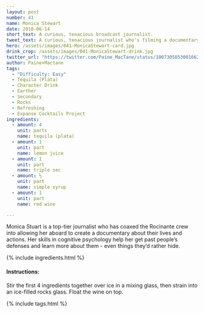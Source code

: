 ```yaml
---
layout: post
number: 41
name: Monica Stewart
date: 2018-06-14
short_text: A curious, tenacious broadcast journalist.
tweet_text: A curious, tenacious journalist who's filming a documentary about the Roci crew, uncovering every secret she can.
hero: /assets/images/041-MonicaStewart-card.jpg
drink_crop: /assets/images/041-MonicaStewart-drink.jpg
twitter_url: "https://twitter.com/Paine_MacTane/status/1007305853001662465"
author: Paine×Mactane
tags: 
  - "Difficulty: Easy"
  - Tequila (Plata)
  - Character Drink
  - Earther
  - Secondary
  - Rocks
  - Refreshing
  - Expanse Cocktails Project
ingredients:
  - amount: 4
    unit: parts
    name: tequila (plata)
  - amount: 1
    unit: part
    name: lemon juice
  - amount: 1
    unit: part
    name: triple sec
  - amount: ½
    unit: part
    name: simple syrup
  - amount: 1
    unit: part
    name: red wine

---
```


Monica Stuart is a top-tier journalist who has coaxed the Rocinante crew into allowing her aboard to create a documentary about their lives and actions. Her skills in cognitive psychology help her get past people’s defenses and learn more about them - even things they’d rather hide.

{% include ingredients.html %}

#### Instructions:

Stir the first 4 ingredients together over ice in a mixing glass, then strain into an ice-filled rocks glass. Float the wine on top.

{% include tags.html %}
